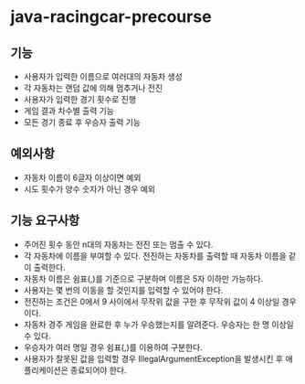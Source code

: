 # java-racingcar-precourse
## 기능
- 사용자가 입력한 이름으로 여러대의 자동차 생성
- 각 자동차는 랜덤 값에 의해 멈추거나 전진
- 사용자가 입력한 경기 횟수로 진행
- 게임 결과 차수별 출력 기능
- 모든 경기 종료 후 우승자 출력 기능

## 예외사항
- 자동차 이름이 6글자 이상이면 예외
- 시도 횟수가 양수 숫자가 아닌 경우 예외

## 기능 요구사항
- 주어진 횟수 동안 n대의 자동차는 전진 또는 멈출 수 있다.
- 각 자동차에 이름을 부여할 수 있다. 전진하는 자동차를 출력할 때 자동차 이름을 같이 출력한다.
- 자동차 이름은 쉼표(,)를 기준으로 구분하며 이름은 5자 이하만 가능하다.
- 사용자는 몇 번의 이동을 할 것인지를 입력할 수 있어야 한다.
- 전진하는 조건은 0에서 9 사이에서 무작위 값을 구한 후 무작위 값이 4 이상일 경우이다.
- 자동차 경주 게임을 완료한 후 누가 우승했는지를 알려준다. 우승자는 한 명 이상일 수 있다.
- 우승자가 여러 명일 경우 쉼표(,)를 이용하여 구분한다.
- 사용자가 잘못된 값을 입력할 경우 IllegalArgumentException을 발생시킨 후 애플리케이션은 종료되어야 한다.